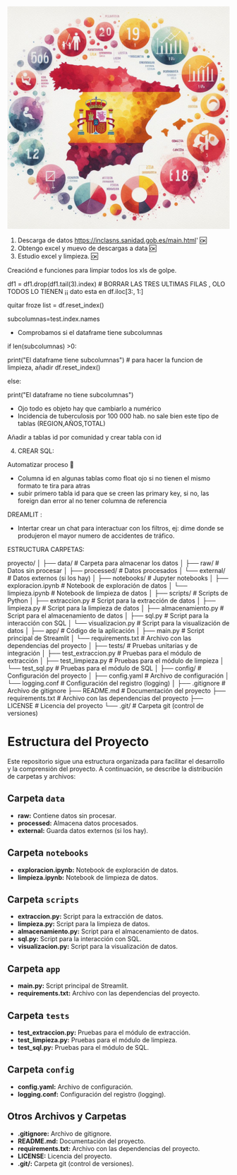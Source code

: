 ![Vista previa del proyecto](https://github.com/ClaraGallardo/Final-Proyect/blob/main/image/_e892beb1-ce74-4650-a16d-0ebd744866fd.jpeg)

1. Descarga de datos https://inclasns.sanidad.gob.es/main.html'  🆗
2. Obtengo excel y muevo de descargas a data 🆗
3. Estudio excel  y limpieza. 🆗

Creaciónd e funciones para limpiar todos los xls de golpe.

df1 = df1.drop(df1.tail(3).index) # BORRAR LAS TRES ULTIMAS FILAS , OLO TODOS LO TIENEN ¡¡
dato esta en df.iloc[3:, 1:]

quitar froze list = df.reset_index()

subcolumnas=test.index.names

- Comprobamos si el dataframe tiene subcolumnas

if len(subcolumnas) >0:

  print("El dataframe tiene subcolumnas") # para hacer la funcion de limpieza, añadir df.reset_index()

else:

  print("El dataframe no tiene subcolumnas")

- Ojo todo es objeto hay que cambiarlo a numérico
- Incidencia de tuberculosis por 100 000 hab. no sale bien este tipo de tablas (REGION,AÑOS,TOTAL)

Añadir a tablas id por comunidad y crear tabla con id

4. CREAR SQL:

Automatizar proceso 🤔

- Columna id en algunas tablas como float ojo si no tienen el mismo formato te tira para atras
- subir primero tabla id para que se creen las primary key, si no, las foreign dan error al no tener columna de referencia

DREAMLIT :

- Intertar crear un chat para interactuar con los filtros, ej: dime donde se produjeron el mayor numero de accidentes de tráfico.

ESTRUCTURA CARPETAS:

proyecto/
│
├── data/                  # Carpeta para almacenar los datos
│   ├── raw/               # Datos sin procesar
│   ├── processed/         # Datos procesados
│   └── external/          # Datos externos (si los hay)
│
├── notebooks/             # Jupyter notebooks
│   ├── exploracion.ipynb  # Notebook de exploración de datos
│   └── limpieza.ipynb     # Notebook de limpieza de datos
│
├── scripts/               # Scripts de Python
│   ├── extraccion.py      # Script para la extracción de datos
│   ├── limpieza.py        # Script para la limpieza de datos
│   ├── almacenamiento.py  # Script para el almacenamiento de datos
│   ├── sql.py             # Script para la interacción con SQL
│   └── visualizacion.py   # Script para la visualización de datos
│
├── app/                   # Código de la aplicación
│   ├── main.py            # Script principal de Streamlit
│   └── requirements.txt    # Archivo con las dependencias del proyecto
│
├── tests/                 # Pruebas unitarias y de integración
│   ├── test_extraccion.py # Pruebas para el módulo de extracción
│   ├── test_limpieza.py   # Pruebas para el módulo de limpieza
│   └── test_sql.py        # Pruebas para el módulo de SQL
│
├── config/                # Configuración del proyecto
│   ├── config.yaml        # Archivo de configuración
│   └── logging.conf       # Configuración del registro (logging)
│
├── .gitignore             # Archivo de gitignore
├── README.md              # Documentación del proyecto
├── requirements.txt       # Archivo con las dependencias del proyecto
├── LICENSE                # Licencia del proyecto
└── .git/                  # Carpeta git (control de versiones)

# Estructura del Proyecto

Este repositorio sigue una estructura organizada para facilitar el desarrollo y la comprensión del proyecto. A continuación, se describe la distribución de carpetas y archivos:

## Carpeta `data`

- **raw:** Contiene datos sin procesar.
- **processed:** Almacena datos procesados.
- **external:** Guarda datos externos (si los hay).

## Carpeta `notebooks`

- **exploracion.ipynb:** Notebook de exploración de datos.
- **limpieza.ipynb:** Notebook de limpieza de datos.

## Carpeta `scripts`

- **extraccion.py:** Script para la extracción de datos.
- **limpieza.py:** Script para la limpieza de datos.
- **almacenamiento.py:** Script para el almacenamiento de datos.
- **sql.py:** Script para la interacción con SQL.
- **visualizacion.py:** Script para la visualización de datos.

## Carpeta `app`

- **main.py:** Script principal de Streamlit.
- **requirements.txt:** Archivo con las dependencias del proyecto.

## Carpeta `tests`

- **test_extraccion.py:** Pruebas para el módulo de extracción.
- **test_limpieza.py:** Pruebas para el módulo de limpieza.
- **test_sql.py:** Pruebas para el módulo de SQL.

## Carpeta `config`

- **config.yaml:** Archivo de configuración.
- **logging.conf:** Configuración del registro (logging).

## Otros Archivos y Carpetas

- **.gitignore:** Archivo de gitignore.
- **README.md:** Documentación del proyecto.
- **requirements.txt:** Archivo con las dependencias del proyecto.
- **LICENSE:** Licencia del proyecto.
- **.git/:** Carpeta git (control de versiones).


